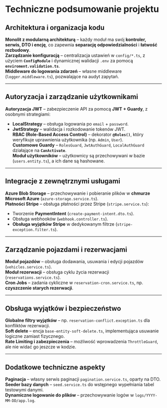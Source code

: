 # Techniczne podsumowanie projektu

## Architektura i organizacja kodu
**Monolit z modularną architekturą** – każdy moduł ma swój **kontroler, serwis, DTO i encję**, co zapewnia **separację odpowiedzialności** i **łatwość rozbudowy**.  
**Zarządzanie konfiguracją** – centralizacja ustawień w `config/*.ts`, z użyciem **`ConfigModule`** i dynamicznej walidacji `.env` za pomocą **`enviroment.validation.ts`**.  
**Middleware do logowania zdarzeń** – własne middleware (`logger.middleware.ts`), pozwalające na audyt zapytań.  

---

## Autoryzacja i zarządzanie użytkownikami
**Autoryzacja JWT** – zabezpieczenie API za pomocą **JWT + Guardy**, z osobnymi strategiami:  
   - **LocalStrategy** – obsługa logowania po `email` + `password`.  
   - **JwtStrategy** – walidacja i rozkodowanie tokenów JWT.  
**RBAC (Role-Based Access Control)** – dekorator **`@Roles()`**, który weryfikuje uprawnienia użytkownika (np. `Admin`, `User`).  
**Customowe Guardy** – `RolesGuard`, `JwtAuthGuard`, `LocalAuthGuard` działające na **`CanActivate`**.  
**Moduł użytkowników** – użytkownicy są przechowywani w bazie (`users.entity.ts`), a ich dane są hashowane.  

---

## Integracje z zewnętrznymi usługami
**Azure Blob Storage** – przechowywanie i pobieranie plików w **chmurze Microsoft Azure** (`azure-storage.service.ts`).  
**Płatności Stripe** – obsługa płatności przez Stripe (`stripe.service.ts`):  
   - Tworzenie **PaymentIntent** (`create-payment-intent.dto.ts`).  
   - Obsługa webhooków (`webhook.controller.ts`).  
   - **Obsługa wyjątków Stripe** w dedykowanym filtrze (`stripe-exception.filter.ts`).  

---

## Zarządzanie pojazdami i rezerwacjami
**Moduł pojazdów** – obsługa dodawania, usuwania i edycji pojazdów (`vehicles.service.ts`).    
**Moduł rezerwacji** – obsługa cyklu życia rezerwacji (`reservations.service.ts`).  
**Cron Jobs** – zadania cykliczne w `reservation-cron.service.ts`, np. **czyszczenie starych rezerwacji**.  

---

## Obsługa wyjątków i bezpieczeństwo
**Globalne filtry wyjątków** – np. `reservation-conflict.exception.ts` dla konfliktów rezerwacji.  
**Soft delete** – encja `base-entity-soft-delete.ts`, implementująca usuwanie logiczne zamiast fizycznego.  
**Rate Limiting i zabezpieczenia** – możliwość wprowadzenia `ThrottleGuard`, ale nie widać go jeszcze w kodzie.  

---

## Dodatkowe techniczne aspekty
**Paginacja** – własny serwis paginacji `pagination.service.ts`, oparty na DTO.  
**Seeder bazy danych** – `seed.service.ts` do wstępnego wypełniania tabel testowymi danymi.  
**Dynamiczne logowanie do plików** – przechowywanie logów w `logs/YYYY-MM-DD/app.log`.  

